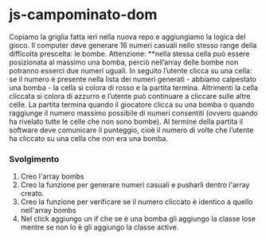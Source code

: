 js-campominato-dom
===
Copiamo la griglia fatta ieri nella nuova repo e aggiungiamo la logica del gioco. Il computer deve generare 16 numeri casuali nello stesso range della difficoltà prescelta: le bombe. Attenzione: 
**nella stessa cella può essere posizionata al massimo una bomba, perciò nell’array delle bombe non potranno esserci due numeri uguali.
In seguito l’utente clicca su una cella: se il numero è presente nella lista dei numeri generati - abbiamo calpestato una bomba - la cella si colora di rosso e la partita termina. Altrimenti la cella cliccata si colora di azzurro e l’utente può continuare a cliccare sulle altre celle.
La partita termina quando il giocatore clicca su una bomba o quando raggiunge il numero massimo possibile di numeri consentiti (ovvero quando ha rivelato tutte le celle che non sono bombe).
Al termine della partita il software deve comunicare il punteggio, cioè il numero di volte che l’utente ha cliccato su una cella che non era una bomba.

### Svolgimento
1. Creo l'array bombs
2. Creo la funzione per generare numeri casuali e pusharli dentro l'array creato.
3. Creo la funzione per verificare se il numero cliccato è identico a quello nell'array bombs
4. Nel click aggiungo un if che se è una bomba gli aggiungo la classe lose mentre se non lo è gli aggiungo la classe active.
